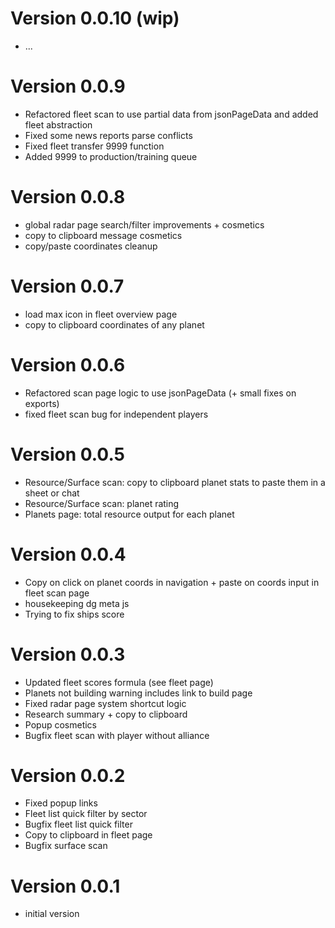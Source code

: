 # Version 0.0.10 (wip)
- ...

# Version 0.0.9
- Refactored fleet scan to use partial data from jsonPageData and added fleet abstraction
- Fixed some news reports parse conflicts
- Fixed fleet transfer 9999 function
- Added 9999 to production/training queue

# Version 0.0.8
- global radar page search/filter improvements + cosmetics
- copy to clipboard message cosmetics
- copy/paste coordinates cleanup
  
# Version 0.0.7
- load max icon in fleet overview page
- copy to clipboard coordinates of any planet

# Version 0.0.6
- Refactored scan page logic to use jsonPageData (+ small fixes on exports)
- fixed fleet scan bug for independent players

# Version 0.0.5
- Resource/Surface scan: copy to clipboard planet stats to paste them in a sheet or chat
- Resource/Surface scan: planet rating
- Planets page: total resource output for each planet

# Version 0.0.4
- Copy on click on planet coords in navigation + paste on coords input in fleet scan page
- housekeeping dg meta js
- Trying to fix ships score

# Version 0.0.3
- Updated fleet scores formula (see fleet page)
- Planets not building warning includes link to build page
- Fixed radar page system shortcut logic
- Research summary + copy to clipboard
- Popup cosmetics
- Bugfix fleet scan with player without alliance

# Version 0.0.2
- Fixed popup links
- Fleet list quick filter by sector
- Bugfix fleet list quick filter
- Copy to clipboard in fleet page
- Bugfix surface scan

# Version 0.0.1
- initial version